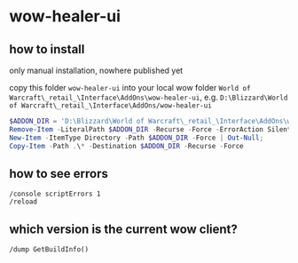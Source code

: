 # wow-healer-ui

## how to install

only manual installation, nowhere published yet

copy this folder `wow-healer-ui` into your local wow folder `World of Warcraft\_retail_\Interface\AddOns\wow-healer-ui`, e.g. `D:\Blizzard\World of Warcraft\_retail_\Interface\AddOns/wow-healer-ui`

```powershell
$ADDON_DIR = 'D:\Blizzard\World of Warcraft\_retail_\Interface\AddOns\wow-healer-ui';
Remove-Item -LiteralPath $ADDON_DIR -Recurse -Force -ErrorAction SilentlyContinue;
New-Item -ItemType Directory -Path $ADDON_DIR -Force | Out-Null;
Copy-Item -Path .\* -Destination $ADDON_DIR -Recurse -Force
```

## how to see errors

```
/console scriptErrors 1
/reload
```

## which version is the current wow client?

```
/dump GetBuildInfo()
```
